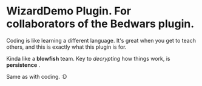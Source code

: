 # WizardDemo Plugin. For collaborators of the Bedwars plugin.

Coding is like learning a different language. 
It's great when you get to teach others, and this is exactly what this plugin is for.

Kinda like a **blowfish** team.
Key to *decrypting* how things work, is **persistence** .

Same as with coding. :D
